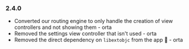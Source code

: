 ### 2.4.0

* Converted our routing engine to only handle the creation of view controllers and not showing them - orta
* Removed the settings view controller that isn't used - orta
* Removed the direct dependency on `libextobjc` from the app :tada: - orta
